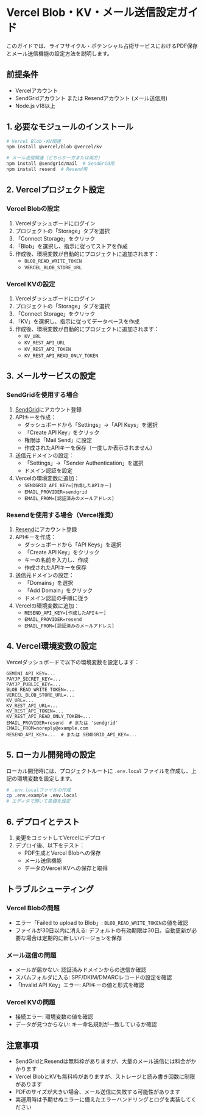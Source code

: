 # Vercel Blob・KV・メール送信設定ガイド

このガイドでは、ライフサイクル・ポテンシャル占術サービスにおけるPDF保存とメール送信機能の設定方法を説明します。

## 前提条件

- Vercelアカウント
- SendGridアカウント または Resendアカウント (メール送信用)
- Node.js v18以上

## 1. 必要なモジュールのインストール

```bash
# Vercel Blob・KV関連
npm install @vercel/blob @vercel/kv

# メール送信関連（どちらか一方または両方）
npm install @sendgrid/mail  # SendGrid用
npm install resend  # Resend用
```

## 2. Vercelプロジェクト設定

### Vercel Blobの設定

1. Vercelダッシュボードにログイン
2. プロジェクトの「Storage」タブを選択
3. 「Connect Storage」をクリック
4. 「Blob」を選択し、指示に従ってストアを作成
5. 作成後、環境変数が自動的にプロジェクトに追加されます：
   - `BLOB_READ_WRITE_TOKEN`
   - `VERCEL_BLOB_STORE_URL`

### Vercel KVの設定

1. Vercelダッシュボードにログイン
2. プロジェクトの「Storage」タブを選択
3. 「Connect Storage」をクリック
4. 「KV」を選択し、指示に従ってデータベースを作成
5. 作成後、環境変数が自動的にプロジェクトに追加されます：
   - `KV_URL`
   - `KV_REST_API_URL`
   - `KV_REST_API_TOKEN`
   - `KV_REST_API_READ_ONLY_TOKEN`

## 3. メールサービスの設定

### SendGridを使用する場合

1. [SendGrid](https://sendgrid.com/)にアカウント登録
2. APIキーを作成：
   - ダッシュボードから「Settings」→「API Keys」を選択
   - 「Create API Key」をクリック
   - 権限は「Mail Send」に設定
   - 作成されたAPIキーを保存（一度しか表示されません）
3. 送信元ドメインの設定：
   - 「Settings」→「Sender Authentication」を選択
   - ドメイン認証を設定
4. Vercelの環境変数に追加：
   - `SENDGRID_API_KEY=[作成したAPIキー]`
   - `EMAIL_PROVIDER=sendgrid`
   - `EMAIL_FROM=[認証済みのメールアドレス]`

### Resendを使用する場合（Vercel推奨）

1. [Resend](https://resend.com/)にアカウント登録
2. APIキーを作成：
   - ダッシュボードから「API Keys」を選択
   - 「Create API Key」をクリック
   - キーの名前を入力し、作成
   - 作成されたAPIキーを保存
3. 送信元ドメインの設定：
   - 「Domains」を選択
   - 「Add Domain」をクリック
   - ドメイン認証の手順に従う
4. Vercelの環境変数に追加：
   - `RESEND_API_KEY=[作成したAPIキー]`
   - `EMAIL_PROVIDER=resend`
   - `EMAIL_FROM=[認証済みのメールアドレス]`

## 4. Vercel環境変数の設定

Vercelダッシュボードで以下の環境変数を設定します：

```
GEMINI_API_KEY=...
PAYJP_SECRET_KEY=...
PAYJP_PUBLIC_KEY=...
BLOB_READ_WRITE_TOKEN=...
VERCEL_BLOB_STORE_URL=...
KV_URL=...
KV_REST_API_URL=...
KV_REST_API_TOKEN=...
KV_REST_API_READ_ONLY_TOKEN=...
EMAIL_PROVIDER=resend  # または 'sendgrid'
EMAIL_FROM=noreply@example.com
RESEND_API_KEY=...  # または SENDGRID_API_KEY=...
```

## 5. ローカル開発時の設定

ローカル開発時には、プロジェクトルートに `.env.local` ファイルを作成し、上記の環境変数を設定します。

```bash
# .env.localファイルの作成
cp .env.example .env.local
# エディタで開いて各値を設定
```

## 6. デプロイとテスト

1. 変更をコミットしてVercelにデプロイ
2. デプロイ後、以下をテスト：
   - PDF生成とVercel Blobへの保存
   - メール送信機能
   - データのVercel KVへの保存と取得

## トラブルシューティング

### Vercel Blobの問題

- エラー「Failed to upload to Blob」: `BLOB_READ_WRITE_TOKEN`の値を確認
- ファイルが30日以内に消える: デフォルトの有効期限は30日。自動更新が必要な場合は定期的に新しいバージョンを保存

### メール送信の問題

- メールが届かない: 認証済みドメインからの送信か確認
- スパムフォルダに入る: SPF/DKIM/DMARCレコードの設定を確認
- 「Invalid API Key」エラー: APIキーの値と形式を確認

### Vercel KVの問題

- 接続エラー: 環境変数の値を確認
- データが見つからない: キー命名規則が一致しているか確認

## 注意事項

- SendGridとResendは無料枠がありますが、大量のメール送信には料金がかかります
- Vercel BlobとKVも無料枠がありますが、ストレージと読み書き回数に制限があります
- PDFのサイズが大きい場合、メール送信に失敗する可能性があります
- 実運用時は予期せぬエラーに備えたエラーハンドリングとログを実装してください